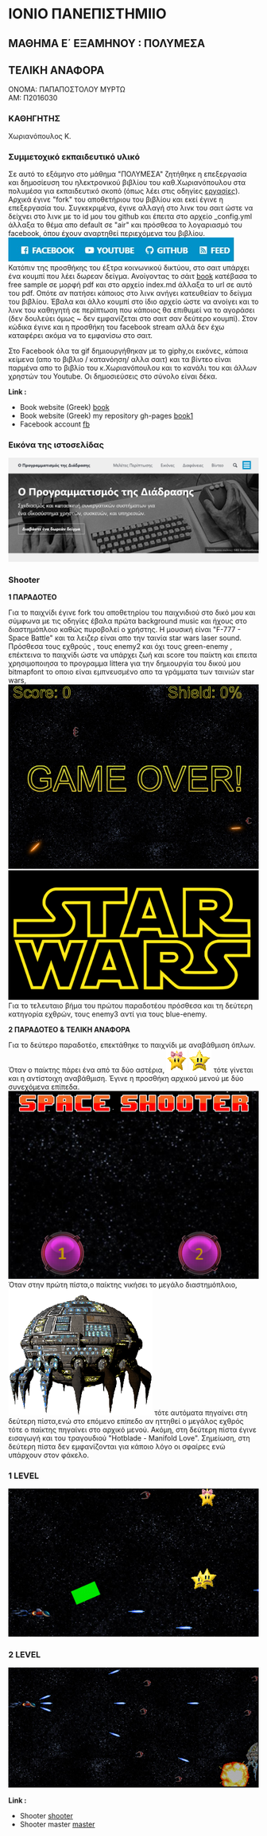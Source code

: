 # ΙΟΝΙΟ ΠΑΝΕΠΙΣΤΗΜΙΙΟ
## ΜΑΘΗΜΑ Ε΄ ΕΞΑΜΗΝΟΥ : ΠΟΛΥΜΕΣΑ
## ΤΕΛΙΚΗ ΑΝΑΦΟΡΑ
ΟΝΟΜΑ: ΠΑΠΑΠΟΣΤΟΛΟΥ ΜΥΡΤΩ  
ΑΜ: Π2016030

### ΚΑΘΗΓΗΤΗΣ
Χωριανόπουλος Κ.
	
### Συμμετοχικό εκπαιδευτικό υλικό

Σε αυτό το εξάμηνο στο μάθημα "ΠΟΛΥΜΕΣΑ" ζητήθηκε η επεξεργασία και δημοσίευση του ηλεκτρονικού βιβλίου του καθ.Xωριανόπουλου
στα πολυμέσα για εκπαιδευτικό σκοπό (όπως λέει στις οδηγίες [εργασίες](https://courses-ionio.github.io/projects/)).
Αρχικά έγινε "fork" του αποθετήριου του βιβλίου και εκεί έγινε η επεξεργασία του. 
Συγκεκριμένα, έγινε αλλαγή στο λινκ του σαιτ ώστε να δείχνει 
στο λινκ με το id μου του github και έπειτα στο αρχείο _config.yml άλλαξα το θέμα 
απο default σε "air" και πρόσθεσα το λογαριασμό του facebook, όπου έχουν αναρτηθεί 
περιεχόμενα του βιβλίου.
![Facebook](https://github.com/MyrtoP/gr/blob/gh-pages/site%20report/fb.jpg) 
Κατόπιν της προσθήκης του έξτρα κοινωνικού δικτύου, στο σαιτ υπάρχει ένα κουμπί που λέει δωρεαν δείγμα.
Ανοίγοντας το σάιτ [book](https://leanpub.com/pibook) κατέβασα το free sample σε μορφή pdf 
και στο αρχείο index.md άλλαξα το url σε αυτό του pdf.
Οπότε αν πατήσει κάποιος στο λινκ ανήγει κατευθείαν το δείγμα του βιβλίου. 
Έβαλα και άλλο κουμπί στο ίδιο αρχείο ώστε να ανοίγει και το λινκ του καθηγητή σε περίπτωση που κάποιος
θα επιθυμεί να το αγοράσει (δεν δουλεύει όμως ~ δεν εμφανίζεται στο σαιτ σαν δεύτερο κουμπί).
Στον κώδικα έγινε και η προσθήκη του facebook stream αλλά δεν έχω καταφέρει ακόμα να το εμφανίσω στο σαιτ.

Στο Facebook όλα τα gif δημιουργήθηκαν με το giphy,οι εικόνες, κάποια κείμενα (απο το βιβλιο / κατανόηση/ αλλα σαιτ)
και τα βίντεο είναι παρμένα απο το βιβλίο του κ.Χωριανόπουλου και το κανάλι του και άλλων χρηστών του Youtube.
Οι δημοσιεύσεις στο σύνολο είναι δέκα.

**Link :** 
- Book website (Greek) [book](https://mibook.org/gr) 
- Book website (Greek) my repository gh-pages [book1](https://myrtop.github.io/gr/) 
- Facebook account [fb](https://www.facebook.com/mirto.papa.967)

### Eικόνα της ιστοσελίδας
![Site](https://github.com/MyrtoP/gr/blob/gh-pages/site%20report/site.png)


### Shooter 
**1 ΠΑΡΑΔΟΤΕΟ**

Για το παιχνίδι έγινε fork του αποθετηρίου του παιχνιδιού στο δικό μου 
και σύμφωνα με τις οδηγίες έβαλα πρώτα background music και ήχους στο διαστημόπλοιο καθώς πυροβολεί ο χρήστης.
Η μουσική είναι "F-777 - Space Battle" και τα λειζερ
είναι απο την ταινία star wars laser sound.
Πρόσθεσα τους εχθρούς , τους enemy2 και όχι τους green-enemy , επέκτεινα το παιχνίδι
ώστε να υπάρχει ζωή και score του παίκτη και επειτα χρησιμοποιησα το προγραμμα
littera για την δημιουργία του δικού μου bitmapfont το οποιο είναι
εμπνευσμένο απο τα γράμματα των ταινιών star wars,
![StarWarsLetters](https://github.com/MyrtoP/Shooter/blob/gh-pages/game%20report/BitmapFont.png)
![StarWarsFont](https://github.com/MyrtoP/Shooter/blob/gh-pages/game%20report/star_wars.png)
Για το τελευταιο βήμα του πρώτου παραδοτέου πρόσθεσα και τη δεύτερη κατηγορία εχθρών, τους enemy3 αντί για τους blue-enemy.

**2 ΠΑΡΑΔΟΤΕΟ & ΤΕΛΙΚΗ ΑΝΑΦΟΡΑ**

Για το δεύτερο παραδοτέο, επεκτάθηκε το παιχνίδι με αναβάθμιση όπλων. Όταν ο παίκτης πάρει ένα από τα δύο αστέρια, ![starOne](https://github.com/MyrtoP/Shooter/blob/gh-pages/game%20report/star.png)
![starTwo](https://github.com/MyrtoP/Shooter/blob/gh-pages/game%20report/mr_star.png)
τότε γίνεται και η αντίστοιχη αναβάθμιση. 
Έγινε η προσθήκη αρχικού μενού με δύο συνεχόμενα επίπεδα.![Menu](https://github.com/MyrtoP/Shooter/blob/gh-pages/game%20report/menu.png) Όταν στην πρώτη πίστα,ο παίκτης νικήσει το μεγάλο διαστημόπλοιο,
![Enemy](https://github.com/MyrtoP/Shooter/blob/gh-pages/game%20report/output-onlinepngtools%20(1).png)
τότε αυτόματα πηγαίνει στη δεύτερη πίστα,ενώ στο επόμενο επίπεδο αν ηττηθεί ο μεγάλος εχθρός τότε ο παίκτης πηγαίνει στο αρχικό μενού. Aκόμη, στη δεύτερη πίστα έγινε εισαγωγή και του τραγουδιού "Hotblade - Manifold Love".
Σημείωση, στη δεύτερη πίστα δεν εμφανίζονται για κάποιο λόγο οι σφαίρες ενώ υπάρχουν στον φάκελο.

### 1 LEVEL

![lvl1](https://github.com/MyrtoP/Shooter/blob/gh-pages/game%20report/lvl1.png)
### 2 LEVEL

![lvl2](https://github.com/MyrtoP/Shooter/blob/gh-pages/game%20report/lvl2.png)

**Link :** 
- Shooter [shooter](https://ioniodi.github.io/Shooter/) 
- Shooter master [master](https://myrtop.github.io/Shooter/menu.html)
